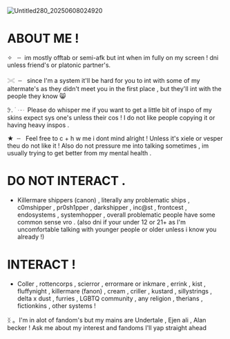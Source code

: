 ![Untitled280_20250608024920](https://github.com/user-attachments/assets/3c231791-d532-4c1f-a432-d88018feecdd)
# ABOUT ME !
✧ ‎  ‎ ┄ ‎ ‎im mostly offtab or semi-afk but int when im fully on my screen ! dni unless friend's or platonic partner's.

𓏵‎‎‎  ‎ ┄ ‎ ‎ since I'm a system‎ ‎it'll be hard for you to int with some of my altermate's as they didn't meet you in the first place , but they'll int with the people they know 😸

𖥨. ࣪ ‎ ┄ ‎ ‎Please do whisper me if you want to get a little bit of inspo of my skins expect sys one's unless their cos ! I do not like people copying it or having heavy inspos .

★‎  ‎‎ ┄ ‎ ‎ Feel free to c + h w me i dont mind alright ! Unless it's xiele or vesper theu do not like it ! Also do not pressure me into talking sometimes , im usually trying to get better from my mental health .

# DO NOT INTERACT .
- Killermare shippers (canon) , literally any problematic ships , c0mshipper , pr0sh1pper , darkshipper , inc@st , frontcest , endosystems , systemhopper , overall problematic people have some common sense vro . (also dni if your under 12 or 21+ as I'm uncomfortable talking with younger people or older unless i know you already !)
 # INTERACT !
- Coller , rottencorps , scierror , errormare or inkmare , errink , kist , fluffynight , killermare (fanon) , cream , criller , kustard , sillystrings , delta x dust , furries , LGBTQ community , any religion , therians , fictionkins , other systems !

ᛝ ｡‎ ‎ I'm in alot of fandom's but my mains are Undertale , Ejen ali , Alan becker ! Ask me about my interest and fandoms I'll yap straight ahead 
